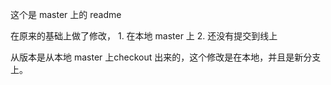 这个是 master 上的 readme

在原来的基础上做了修改，
	1. 在本地 master 上
	2. 还没有提交到线上


从版本是从本地 master 上checkout 出来的，这个修改是在本地，并且是新分支上。
